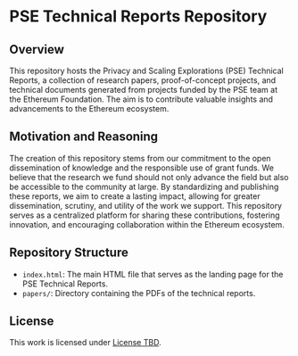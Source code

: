 # PSE Technical Reports Repository

## Overview

This repository hosts the Privacy and Scaling Explorations (PSE) Technical Reports, a collection of research papers, proof-of-concept projects, and technical documents generated from projects funded by the PSE team at the Ethereum Foundation. The aim is to contribute valuable insights and advancements to the Ethereum ecosystem.

## Motivation and Reasoning

The creation of this repository stems from our commitment to the open dissemination of knowledge and the responsible use of grant funds. We believe that the research we fund should not only advance the field but also be accessible to the community at large. By standardizing and publishing these reports, we aim to create a lasting impact, allowing for greater dissemination, scrutiny, and utility of the work we support. This repository serves as a centralized platform for sharing these contributions, fostering innovation, and encouraging collaboration within the Ethereum ecosystem.

## Repository Structure

- `index.html`: The main HTML file that serves as the landing page for the PSE Technical Reports.
- `papers/`: Directory containing the PDFs of the technical reports.

## License

This work is licensed under [License TBD](LICENSE).
